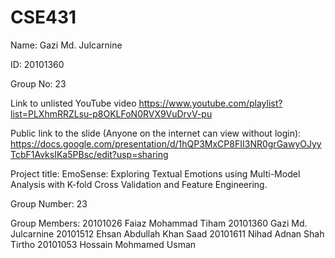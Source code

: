 # CSE431

Name: Gazi Md. Julcarnine

ID: 20101360

Group No: 23

Link to unlisted YouTube video https://www.youtube.com/playlist?list=PLXhmRRZLsu-p8OKLFoN0RVX9VuDrvV-pu

Public link to the slide (Anyone on the internet can view without login): https://docs.google.com/presentation/d/1hQP3MxCP8FII3NR0grGawyOJyyTcbF1AvksIKa5PBsc/edit?usp=sharing

Project title: EmoSense: Exploring Textual Emotions using Multi-Model Analysis with K-fold Cross Validation and Feature Engineering.

Group Number: 23

Group Members: 20101026 Faiaz Mohammad Tiham 20101360 Gazi Md. Julcarnine 20101512 Ehsan Abdullah Khan Saad 20101611 Nihad Adnan Shah Tirtho 20101053 Hossain Mohmamed Usman
